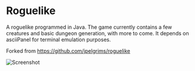 # Roguelike

A roguelike programmed in Java. The game currently contains a few creatures and basic dungeon generation, with more to come. It depends on asciiPanel for terminal emulation purposes.

Forked from https://github.com/jpelgrims/roguelike

![Screenshot](https://jellepelgrims.com/img/workshop_gamedev_part4.png)
